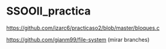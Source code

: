 # SSOOII_practica

https://github.com/izarc6/practicaso2/blob/master/bloques.c

https://github.com/gianm99/file-system  (mirar branches)



